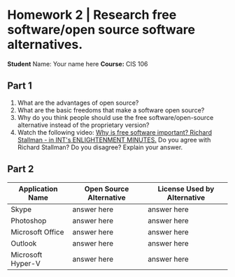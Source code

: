 # Homework 2 | Research free software/open source software alternatives.
**Student** Name: Your name here
**Course:** CIS 106

## Part 1
1. What are the advantages of open source?
2. What are the basic freedoms that make a software open source?
3. Why do you think people should use the free software/open-source alternative instead of the proprietary version?
4. Watch the following video: [Why is free software important? Richard Stallman - in INT's ENLIGHTENMENT MINUTES.](https://www.youtube.com/watch?v=ZPPikY3uLIQ) Do you agree with Richard Stallman? Do you disagree? Explain your answer. 

## Part 2
| Application Name | Open Source Alternative | License Used by Alternative|
|------|-------|-------|
|Skype|answer here|answer here|
|Photoshop|answer here|answer here|
|Microsoft Office|answer here|answer here|
|Outlook|answer here|answer here|
|Microsoft Hyper-V|answer here|answer here|


